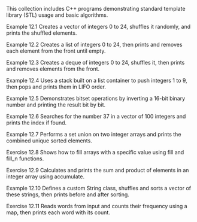 This collection includes C++ programs demonstrating standard template library (STL) usage and basic algorithms.

Example 12.1
Creates a vector of integers 0 to 24, shuffles it randomly, and prints the shuffled elements.

Example 12.2
Creates a list of integers 0 to 24, then prints and removes each element from the front until empty.

Example 12.3
Creates a deque of integers 0 to 24, shuffles it, then prints and removes elements from the front.

Example 12.4
Uses a stack built on a list container to push integers 1 to 9, then pops and prints them in LIFO order.

Example 12.5
Demonstrates bitset operations by inverting a 16-bit binary number and printing the result bit by bit.

Example 12.6
Searches for the number 37 in a vector of 100 integers and prints the index if found.

Example 12.7
Performs a set union on two integer arrays and prints the combined unique sorted elements.

Exercise 12.8
Shows how to fill arrays with a specific value using fill and fill_n functions.

Exercise 12.9
Calculates and prints the sum and product of elements in an integer array using accumulate.

Example 12.10
Defines a custom String class, shuffles and sorts a vector of these strings, then prints before and after sorting.

Exercise 12.11
Reads words from input and counts their frequency using a map, then prints each word with its count.
